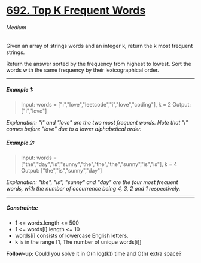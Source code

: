# [692. Top K Frequent Words](https://leetcode.com/problems/top-k-frequent-words "692. Top K Frequent Words")
###### Medium


Given an array of strings words and an integer k, return the k most frequent strings.

Return the answer sorted by the frequency from highest to lowest. Sort the words with the same frequency by their lexicographical order.


------------



##### Example 1:

> Input: words = ["i","love","leetcode","i","love","coding"], k = 2
Output: ["i","love"]

*Explanation: "i" and "love" are the two most frequent words.
Note that "i" comes before "love" due to a lower alphabetical order.*

##### Example 2:
> Input: words = ["the","day","is","sunny","the","the","the","sunny","is","is"], k = 4
Output: ["the","is","sunny","day"]

*Explanation: "the", "is", "sunny" and "day" are the four most frequent words, with the number of occurrence being 4, 3, 2 and 1 respectively.*

------------


##### Constraints:

- 1 <= words.length <= 500
- 1 <= words[i].length <= 10
- words[i] consists of lowercase English letters.
- k is in the range [1, The number of unique words[i]]


**Follow-up:** Could you solve it in O(n log(k)) time and O(n) extra space?
